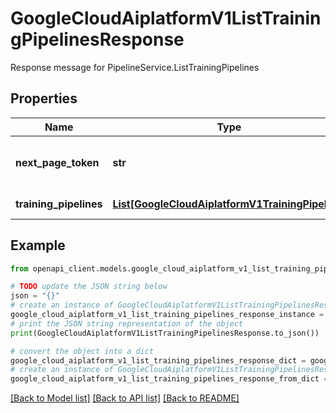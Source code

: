 # GoogleCloudAiplatformV1ListTrainingPipelinesResponse

Response message for PipelineService.ListTrainingPipelines

## Properties

Name | Type | Description | Notes
------------ | ------------- | ------------- | -------------
**next_page_token** | **str** | A token to retrieve the next page of results. Pass to ListTrainingPipelinesRequest.page_token to obtain that page. | [optional] 
**training_pipelines** | [**List[GoogleCloudAiplatformV1TrainingPipeline]**](GoogleCloudAiplatformV1TrainingPipeline.md) | List of TrainingPipelines in the requested page. | [optional] 

## Example

```python
from openapi_client.models.google_cloud_aiplatform_v1_list_training_pipelines_response import GoogleCloudAiplatformV1ListTrainingPipelinesResponse

# TODO update the JSON string below
json = "{}"
# create an instance of GoogleCloudAiplatformV1ListTrainingPipelinesResponse from a JSON string
google_cloud_aiplatform_v1_list_training_pipelines_response_instance = GoogleCloudAiplatformV1ListTrainingPipelinesResponse.from_json(json)
# print the JSON string representation of the object
print(GoogleCloudAiplatformV1ListTrainingPipelinesResponse.to_json())

# convert the object into a dict
google_cloud_aiplatform_v1_list_training_pipelines_response_dict = google_cloud_aiplatform_v1_list_training_pipelines_response_instance.to_dict()
# create an instance of GoogleCloudAiplatformV1ListTrainingPipelinesResponse from a dict
google_cloud_aiplatform_v1_list_training_pipelines_response_from_dict = GoogleCloudAiplatformV1ListTrainingPipelinesResponse.from_dict(google_cloud_aiplatform_v1_list_training_pipelines_response_dict)
```
[[Back to Model list]](../README.md#documentation-for-models) [[Back to API list]](../README.md#documentation-for-api-endpoints) [[Back to README]](../README.md)


